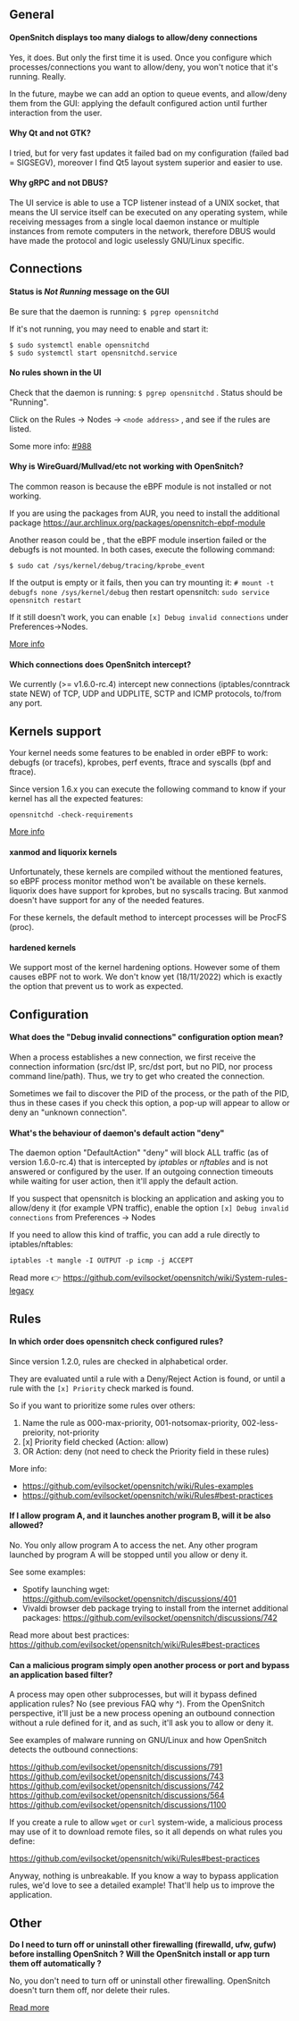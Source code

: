 General
---

#### OpenSnitch displays too many dialogs to allow/deny connections

Yes, it does. But only the first time it is used. Once you configure which processes/connections you want to allow/deny, you won't notice that it's running. Really.

In the future, maybe we can add an option to queue events, and allow/deny them from the GUI: applying the default configured action until further interaction from the user.


#### Why Qt and not GTK?

I tried, but for very fast updates it failed bad on my configuration (failed bad = SIGSEGV), moreover I find Qt5 layout system superior and easier to use.


#### Why gRPC and not DBUS?

The UI service is able to use a TCP listener instead of a UNIX socket, that means the UI service itself can be executed on any operating system, while receiving messages from a single local daemon instance or multiple instances from remote computers in the network, therefore DBUS would have made the protocol and logic uselessly GNU/Linux specific.

Connections
---

#### Status is _Not Running_ message on the GUI

Be sure that the daemon is running: `$ pgrep opensnitchd`

If it's not running, you may need to enable and start it: 

```
$ sudo systemctl enable opensnitchd
$ sudo systemctl start opensnitchd.service 
```

#### No rules shown in the UI

Check that the daemon is running: `$ pgrep opensnitchd` . Status should be "Running".

Click on the Rules -> Nodes -> `<node address>` , and see if the rules are listed.

Some more info: [#988](https://github.com/evilsocket/opensnitch/issues/988#issuecomment-1634152487)

#### Why is WireGuard/Mullvad/etc not working with OpenSnitch?

The common reason is because the eBPF module is not installed or not working.

If you are using the packages from AUR, you need to install the additional package https://aur.archlinux.org/packages/opensnitch-ebpf-module

Another reason could be , that the eBPF module insertion failed or the debugfs is not mounted. In both cases, execute the following command:

`$ sudo cat /sys/kernel/debug/tracing/kprobe_event`

If the output is empty or it fails, then you can try mounting it: `# mount -t debugfs none /sys/kernel/debug` then restart opensnitch: `sudo service opensnitch restart`

If it still doesn't work, you can enable `[x] Debug invalid connections` under Preferences->Nodes.

[More info](https://github.com/evilsocket/opensnitch/tree/master/ebpf_prog)

#### Which connections does OpenSnitch intercept?

We currently (>= v1.6.0-rc.4) intercept new connections (iptables/conntrack state NEW) of TCP, UDP and UDPLITE, SCTP and ICMP protocols, to/from any port.

Kernels support
---

Your kernel needs some features to be enabled in order eBPF to work: debugfs (or tracefs), kprobes, perf events, ftrace and syscalls (bpf and ftrace).

Since version 1.6.x you can execute the following command to know if your kernel has all the expected features: 

`opensnitchd -check-requirements`

[More info](https://github.com/evilsocket/opensnitch/tree/master/ebpf_prog)

#### xanmod and liquorix kernels

Unfortunately, these kernels are compiled without the mentioned features, so eBPF process monitor method won't be available on these kernels.
liquorix does have support for kprobes, but no syscalls tracing. But xanmod doesn't have support for any of the needed features.

For these kernels, the default method to intercept processes will be ProcFS (proc).

#### hardened kernels

We support most of the kernel hardening options. However some of them causes eBPF not to work. We don't know yet (18/11/2022) which is exactly the option that prevent us to work as expected.

Configuration
---

#### What does the "Debug invalid connections" configuration option mean?

When a process establishes a new connection, we first receive the connection information (src/dst IP, src/dst port, but no PID, nor process command line/path). Thus, we try to get who created the connection.

Sometimes we fail to discover the PID of the process, or the path of the PID, thus in these cases if you check this option, a pop-up will appear to allow or deny an "unknown connection".

#### What's the behaviour of daemon's default action "deny"

The daemon option "DefaultAction" "deny" will block ALL traffic (as of version 1.6.0-rc.4) that is intercepted by _iptables_ or _nftables_ and is not answered or configured by the user. If an outgoing connection timeouts while waiting for user action, then it'll apply the default action.

If you suspect that opensnitch is blocking an application and asking you to allow/deny it (for example VPN traffic), enable the option `[x] Debug invalid connections` from Preferences -> Nodes

If you need to allow this kind of traffic, you can add a rule directly to iptables/nftables:

`iptables -t mangle -I OUTPUT -p icmp -j ACCEPT`

Read more 👉 https://github.com/evilsocket/opensnitch/wiki/System-rules-legacy

Rules
---

#### In which order does opensnitch check configured rules?

Since version 1.2.0, rules are checked in alphabetical order.

They are evaluated until a rule with a Deny/Reject Action is found, or until a rule with the `[x] Priority` check marked is found.

So if you want to prioritize some rules over others:
1. Name the rule as 000-max-priority, 001-notsomax-priority, 002-less-preiority, not-priority
2. [x] Priority field checked (Action: allow)
3. OR Action: deny (not need to check the Priority field in these rules)

More info: 
  - https://github.com/evilsocket/opensnitch/wiki/Rules-examples
  - https://github.com/evilsocket/opensnitch/wiki/Rules#best-practices

#### If I allow program A, and it launches another program B, will it be also allowed?

No. You only allow program A to access the net. Any other program launched by program A will be stopped until you allow or deny it.

See some examples: 
 - Spotify launching wget: https://github.com/evilsocket/opensnitch/discussions/401
 - Vivaldi browser deb package trying to install from the internet additional packages: https://github.com/evilsocket/opensnitch/discussions/742

Read more about best practices: https://github.com/evilsocket/opensnitch/wiki/Rules#best-practices

#### Can a malicious program simply open another process or port and bypass an application based filter?

A process may open other subprocesses, but will it bypass defined application rules? No (see previous FAQ why ^). From the OpenSnitch perspective, it'll just be a new process opening an outbound connection without a rule defined for it, and as such, it'll ask you to allow or deny it.

See examples of malware running on GNU/Linux and how OpenSnitch detects the outbound connections:

https://github.com/evilsocket/opensnitch/discussions/791
https://github.com/evilsocket/opensnitch/discussions/743
https://github.com/evilsocket/opensnitch/discussions/742
https://github.com/evilsocket/opensnitch/discussions/564
https://github.com/evilsocket/opensnitch/discussions/1100

If you create a rule to allow `wget` or `curl` system-wide, a malicious process may use of it to download remote files, so it all depends on what rules you define:

https://github.com/evilsocket/opensnitch/wiki/Rules#best-practices

Anyway, nothing is unbreakable. If you know a way to bypass application rules, we'd love to see a detailed example! That'll help us to improve the application.

Other
---

**Do I need to turn off or uninstall other firewalling (firewalld, ufw, gufw) before installing OpenSnitch ? Will the OpenSnitch install or app turn them off automatically ?**

No, you don't need to turn off or uninstall other firewalling. OpenSnitch doesn't turn them off, nor delete their rules.

[Read more](https://github.com/evilsocket/opensnitch/wiki/Dependencies-and-how-it-works)
